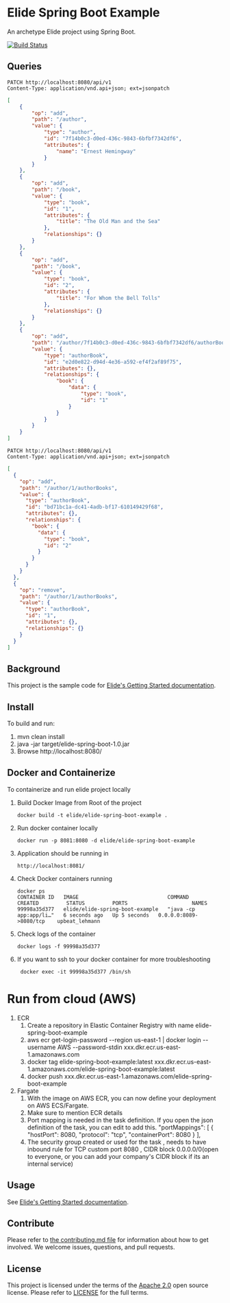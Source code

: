 # Elide Spring Boot Example

An archetype Elide project using Spring Boot.

[![Build Status](https://cd.screwdriver.cd/pipelines/7924/badge)](https://cd.screwdriver.cd/pipelines/7924)

## Queries

```
PATCH http://localhost:8080/api/v1
Content-Type: application/vnd.api+json; ext=jsonpatch
```

```json
[
    {
        "op": "add",
        "path": "/author",
        "value": {
            "type": "author",
            "id": "7f14b0c3-d0ed-436c-9843-6bfbf7342df6",
            "attributes": {
                "name": "Ernest Hemingway"
            }
        }
    },
    {
        "op": "add",
        "path": "/book",
        "value": {
            "type": "book",
            "id": "1",
            "attributes": {
                "title": "The Old Man and the Sea"
            },
            "relationships": {}
        }
    },
    {
        "op": "add",
        "path": "/book",
        "value": {
            "type": "book",
            "id": "2",
            "attributes": {
                "title": "For Whom the Bell Tolls"
            },
            "relationships": {}
        }
    },
    {
        "op": "add",
        "path": "/author/7f14b0c3-d0ed-436c-9843-6bfbf7342df6/authorBooks",
        "value": {
            "type": "authorBook",
            "id": "e2d0e822-d94d-4e36-a592-ef4f2af89f75",
            "attributes": {},
            "relationships": {
                "book": {
                    "data": {
                        "type": "book",
                        "id": "1"
                    }
                }
            }
        }
    }
]
```

```
PATCH http://localhost:8080/api/v1
Content-Type: application/vnd.api+json; ext=jsonpatch
```

```json
[
  {
    "op": "add",
    "path": "/author/1/authorBooks",
    "value": {
      "type": "authorBook",
      "id": "bd71bc1a-dc41-4adb-bf17-610149429f68",
      "attributes": {},
      "relationships": {
        "book": {
          "data": {
            "type": "book",
            "id": "2"
          }
        }
      }
    }
  },
  {
    "op": "remove",
    "path": "/author/1/authorBooks",
    "value": {
      "type": "authorBook",
      "id": "1",
      "attributes": {},
      "relationships": {}
    }
  }
]
```

## Background

This project is the sample code for [Elide's Getting Started documentation](https://elide.io/pages/guide/01-start.html).

## Install

To build and run:

1. mvn clean install
2. java -jar target/elide-spring-boot-1.0.jar
3. Browse http://localhost:8080/

## Docker and Containerize

To containerize and run elide project locally

1. Build Docker Image from Root of the project 
   ```
   docker build -t elide/elide-spring-boot-example .
   ```
2. Run docker container locally
   ```
   docker run -p 8081:8080 -d elide/elide-spring-boot-example
   ```
3. Application should be running in 
   ```
   http://localhost:8081/
   ```
   
3. Check Docker containers running
   ```
   docker ps
   CONTAINER ID   IMAGE                             COMMAND                  CREATED         STATUS         PORTS                     NAMES
   99998a35d377   elide/elide-spring-boot-example   "java -cp app:app/li…"   6 seconds ago   Up 5 seconds   0.0.0.0:8089->8080/tcp    upbeat_lehmann
   ```
4. Check logs of the container
   ```
   docker logs -f 99998a35d377 
   ```

5. If you want to ssh to your docker container for more troubleshooting
   ```
    docker exec -it 99998a35d377 /bin/sh
   ```
# Run from cloud (AWS)


1. ECR 
   1. Create a repository in Elastic Container Registry with name elide-spring-boot-example
   2. aws ecr get-login-password --region us-east-1 | docker login --username AWS --password-stdin xxx.dkr.ecr.us-east-1.amazonaws.com 
   3. docker tag elide-spring-boot-example:latest xxx.dkr.ecr.us-east-1.amazonaws.com/elide-spring-boot-example:latest
   4. docker push xxx.dkr.ecr.us-east-1.amazonaws.com/elide-spring-boot-example
2. Fargate
   1. With the image on AWS ECR, you can now define your deployment on AWS ECS/Fargate.
   2. Make sure to mention ECR details
   3. Port mapping is needed in the task definition. If you open the json definition of the task, you can edit to add this.
   "portMappings": [
         {
         "hostPort": 8080,
         "protocol": "tcp",
         "containerPort": 8080
         }
      ],
    4. The security group created or used for the task , needs to have inbound rule for TCP custom port 8080 , CIDR block 0.0.0.0/0(open to everyone, or you can add your company's CIDR block if its an internal service)
    
## Usage

See [Elide's Getting Started documentation](https://elide.io/pages/guide/v5/01-start.html).

## Contribute
Please refer to [the contributing.md file](CONTRIBUTING.md) for information about how to get involved. We welcome issues, questions, and pull requests.

## License
This project is licensed under the terms of the [Apache 2.0](http://www.apache.org/licenses/LICENSE-2.0.html) open source license.
Please refer to [LICENSE](LICENSE.txt) for the full terms.
